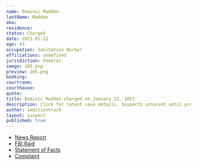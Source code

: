 ```yaml
---
name: Dominic Madden
lastName: Madden
aka: 
residence: 
status: Charged
date: 2021-01-22
age: 43
occupation: Sanitation Worker
affiliations: undefined
jurisdiction: Federal
image: 105.png
preview: 105.png
booking: 
courtroom: 
courthouse: 
quote: 
title: Dominic Madden charged on January 22, 2021
description: Click for latest case details. Suspects innocent until proven guilty.
author: seditiontrack
layout: suspect
published: true
---
```

- [News Report](https://brooklyneagle.com/articles/2021/01/22/brooklyn-sanitation-worker-arrested-after-feds-idd-him-as-part-of-capitol-mob/)
- [FBI Raid](https://abc7ny.com/local-dc-riot-arrests-nyc-sanitation-worker-arrested/9900913/)
- [Statement of Facts](https://www.justice.gov/opa/page/file/1358876/download)
- [Complaint](https://www.justice.gov/opa/page/file/1359536/download)
